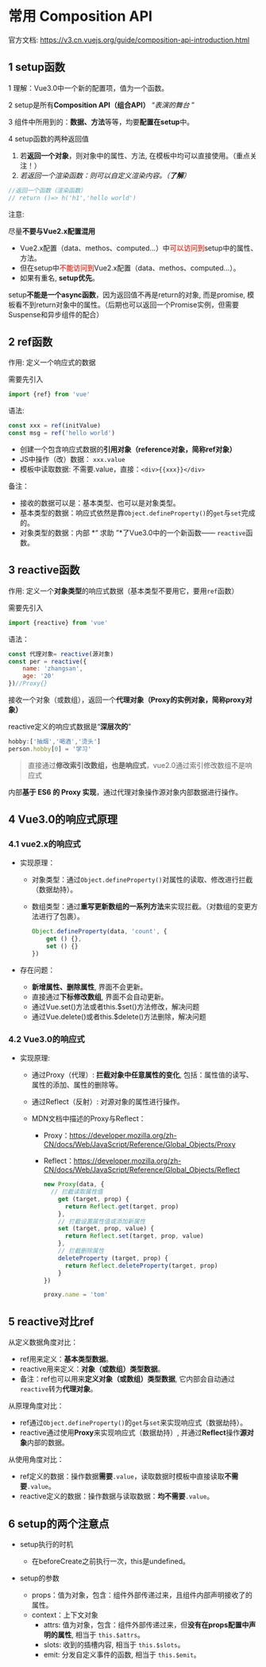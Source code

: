 # 常用 Composition API

官方文档: https://v3.cn.vuejs.org/guide/composition-api-introduction.html

## 1 setup函数

1 理解：Vue3.0中一个新的配置项，值为一个函数。

2 setup是所有**Composition API（组合API）** “*表演的舞台* ”

3 组件中所用到的：**数据、方法**等等，均要**配置在setup**中。

4 setup函数的两种返回值

1. 若**返回一个对象**，则对象中的属性、方法, 在模板中均可以直接使用。（重点关注！）
2. *若返回一个渲染函数：则可以自定义渲染内容。（**了解**）*

```js
//返回一个函数（渲染函数）
// return ()=> h('h1','hello world')
```

注意:

尽量**不要与Vue2.x配置混用**

- Vue2.x配置（data、methos、computed...）中<strong style="color:#DD5145">可以访问到</strong>setup中的属性、方法。
- 但在setup中<strong style="color:#DD5145">不能访问到</strong>Vue2.x配置（data、methos、computed...）。
- 如果有重名, **setup优先**。

setup**不能是一个async函数**，因为返回值不再是return的对象, 而是promise, 模板看不到return对象中的属性。（后期也可以返回一个Promise实例，但需要Suspense和异步组件的配合）

## 2 ref函数

作用: 定义一个响应式的数据

需要先引入

```js
import {ref} from 'vue'
```

语法:

```js
const xxx = ref(initValue)
const msg = ref('hello world')
```

- 创建一个包含响应式数据的**引用对象（reference对象，简称ref对象）**
- JS中操作（改）数据： ```xxx.value```
- 模板中读取数据: 不需要.value，直接：```<div>{{xxx}}</div>```

备注：

- 接收的数据可以是：基本类型、也可以是对象类型。
- 基本类型的数据：响应式依然是靠``Object.defineProperty()``的```get```与```set```完成的。
- 对象类型的数据：内部 *“ 求助 ”*了Vue3.0中的一个新函数—— ```reactive```函数。

## 3 reactive函数

作用: 定义一个**对象类型**的响应式数据（基本类型不要用它，要用```ref```函数）

需要先引入

```js
import {reactive} from 'vue'
```

语法：

```js
const 代理对象= reactive(源对象)
const per = reactive({
	name: 'zhangsan',
	age: '20'
})//Proxy{}
```

接收一个对象（或数组），返回一个**代理对象（Proxy的实例对象，简称proxy对象）**

reactive定义的响应式数据是“**深层次的**”

```js
hobby:['抽烟','喝酒','烫头']
person.hobby[0] = '学习'
```

> 直接通过**修改索引改数组，也是响应式**，vue2.0通过索引修改数组不是响应式

内部**基于 ES6 的 Proxy 实现**，通过代理对象操作源对象内部数据进行操作。

## 4 Vue3.0的响应式原理

### 4.1 vue2.x的响应式

- 实现原理：

  - 对象类型：通过```Object.defineProperty()```对属性的读取、修改进行拦截（数据劫持）。

  - 数组类型：通过**重写更新数组的一系列方法**来实现拦截。（对数组的变更方法进行了包裹）。

    ```js
    Object.defineProperty(data, 'count', {
        get () {}, 
        set () {}
    })
    ```

- 存在问题：

  - **新增属性、删除属性**, 界面不会更新。
  - 直接通过**下标修改数组**, 界面不会自动更新。
  - 通过Vue.set()方法或者this.$set()方法修改，解决问题
  - 通过Vue.delete()或者this.$delete()方法删除，解决问题

### 4.2 Vue3.0的响应式

- 实现原理: 

  - 通过Proxy（代理）:  **拦截对象中任意属性的变化**, 包括：属性值的读写、属性的添加、属性的删除等。

  - 通过Reflect（反射）:  对源对象的属性进行操作。

  - MDN文档中描述的Proxy与Reflect：

    - Proxy：https://developer.mozilla.org/zh-CN/docs/Web/JavaScript/Reference/Global_Objects/Proxy

    - Reflect：https://developer.mozilla.org/zh-CN/docs/Web/JavaScript/Reference/Global_Objects/Reflect

      ```js
      new Proxy(data, {
      	// 拦截读取属性值
          get (target, prop) {
          	return Reflect.get(target, prop)
          },
          // 拦截设置属性值或添加新属性
          set (target, prop, value) {
          	return Reflect.set(target, prop, value)
          },
          // 拦截删除属性
          deleteProperty (target, prop) {
          	return Reflect.deleteProperty(target, prop)
          }
      })
      
      proxy.name = 'tom'   
      ```

## 5 reactive对比ref

从定义数据角度对比：

-  ref用来定义：**基本类型数据**。
-  reactive用来定义：**对象（或数组）类型数据**。
-  备注：ref也可以用来**定义对象（或数组）类型数据**, 它内部会自动通过```reactive```转为**代理对象**。

从原理角度对比：

-  ref通过``Object.defineProperty()``的```get```与```set```来实现响应式（数据劫持）。
-  reactive通过使用**Proxy**来实现响应式（数据劫持）, 并通过**Reflect**操作**源对象**内部的数据。

从使用角度对比：

-  ref定义的数据：操作数据**需要**`.value`，读取数据时模板中直接读取**不需要**`.value`。
-  reactive定义的数据：操作数据与读取数据：**均不需要**`.value`。

## 6 setup的两个注意点

- setup执行的时机
  - 在beforeCreate之前执行一次，this是undefined。

- setup的参数
  - props：值为对象，包含：组件外部传递过来，且组件内部声明接收了的属性。
  - context：上下文对象
    - attrs: 值为对象，包含：组件外部传递过来，但**没有在props配置中声明的属性**, 相当于 ```this.$attrs```。
    - slots: 收到的插槽内容, 相当于 ```this.$slots```。
    - emit: 分发自定义事件的函数, 相当于 ```this.$emit```。

